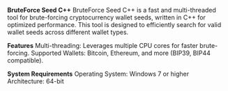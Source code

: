 **BruteForce Seed C++**
BruteForce Seed C++ is a fast and multi-threaded tool for brute-forcing cryptocurrency wallet seeds, written in C++ for optimized performance. This tool is designed to efficiently search for valid wallet seeds across different wallet types.

**Features**
Multi-threading: Leverages multiple CPU cores for faster brute-forcing.
Supported Wallets: Bitcoin, Ethereum, and more (BIP39, BIP44 compatible).

**System Requirements**
Operating System: Windows 7 or higher
Architecture: 64-bit
